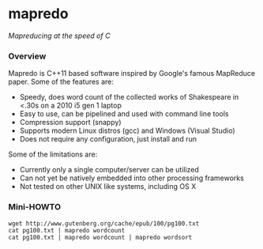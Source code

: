 mapredo
=======

*Mapreducing at the speed of C*

### Overview

Mapredo is C++11 based software inspired by Google's famous MapReduce paper.  Some of the features are:

- Speedy, does word count of the collected works of Shakespeare in <.30s on a 2010 i5 gen 1 laptop
- Easy to use, can be pipelined and used with command line tools
- Compression support (snappy)
- Supports modern Linux distros (gcc) and Windows (Visual Studio)
- Does not require any configuration, just install and run

Some of the limitations are:

- Currently only a single computer/server can be utilized
- Can not yet be natively embedded into other processing frameworks
- Not tested on other UNIX like systems, including OS X

### Mini-HOWTO

    wget http://www.gutenberg.org/cache/epub/100/pg100.txt
    cat pg100.txt | mapredo wordcount
    cat pg100.txt | mapredo wordcount | mapredo wordsort
    


